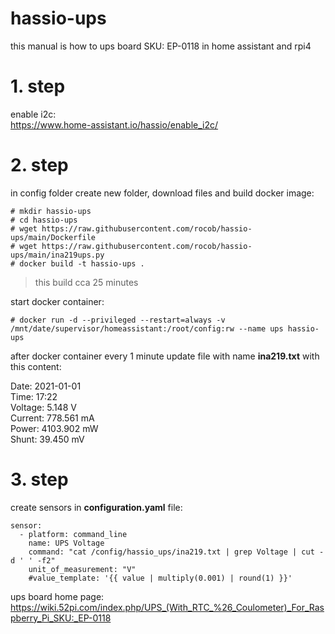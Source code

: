 # hassio-ups
this manual is how to ups board SKU: EP-0118 in home assistant and rpi4

# 1. step
enable i2c:<br>
https://www.home-assistant.io/hassio/enable_i2c/

# 2. step
in config folder create new folder, download files and build docker image:

```
# mkdir hassio-ups
# cd hassio-ups
# wget https://raw.githubusercontent.com/rocob/hassio-ups/main/Dockerfile
# wget https://raw.githubusercontent.com/rocob/hassio-ups/main/ina219ups.py
# docker build -t hassio-ups .
```

> this build cca 25 minutes

start docker container:

```# docker run -d --privileged --restart=always -v /mnt/date/supervisor/homeassistant:/root/config:rw --name ups hassio-ups```<br>

after docker container every 1 minute update file with name **ina219.txt** with this content:

Date: 2021-01-01<br>
Time: 17:22<br>
Voltage: 5.148 V<br>
Current: 778.561 mA<br>
Power: 4103.902 mW<br>
Shunt: 39.450 mV<br>

# 3. step
create sensors in **configuration.yaml** file:

```
sensor:
  - platform: command_line
    name: UPS Voltage
    command: "cat /config/hassio_ups/ina219.txt | grep Voltage | cut -d ' ' -f2"
    unit_of_measurement: "V"
    #value_template: '{{ value | multiply(0.001) | round(1) }}'
```

ups board home page:<br>
https://wiki.52pi.com/index.php/UPS_(With_RTC_%26_Coulometer)_For_Raspberry_Pi_SKU:_EP-0118

